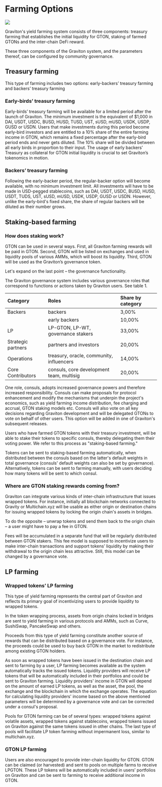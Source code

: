 # Farming Options

![](https://lh6.googleusercontent.com/JmsIHBqHtYo0Jz96k_gqgO3SPZhcukNypQlvXo6ptwB44wzsWP1gjLorO2wiQie28BXI3kkMilKoyM2y_d3aJWW0ci4FrqBij74sBIwcxTKdIERPPof1k1poGUnDhKCm2rtGoIGB)

Graviton's yield farming system consists of three components: treasury farming that establishes the initial liquidity for GTON, staking of farmed GTONs and the inter-chain DeFi reward.

These three components of the Graviton system, and the parameters thereof, can be configured by community governance.  


## Treasury farming 

This type of farming includes two options: early-backers’ treasury farming and backers’ treasury farming

### Early-birds’ treasury farming

Early-birds’ treasury farming will be available for a limited period after the launch of Graviton. The minimum investment is the equivalent of $1,000 in DAI, USDT, USDC, BUSD, HUSD, TUSD, UST, sUSD, mUSD, USDK, USDP, GUSD or USDN. Users that make investments during this period become early-bird investors and are entitled to a 10% share of the entire farming income in GTON, which remains a fixed percentage after the early-bird period ends and never gets diluted. The 10% share will be divided between all early birds in proportion to their input. The usage of early backers’ Treasury as collateral for GTON initial liquidity is crucial to set Graviton’s tokenomics in motion.

### Backers’ treasury farming

Following the early-backer period, the regular-backer option will become available, with no minimum investment limit. All investments will have to be made in USD-pegged stablecoins, such as DAI, USDT, USDC, BUSD, HUSD, USDT, TUDS, UST, sUSD, mUSD, USDK, USDP, GUSD or USDN. However, unlike the early-bird's fixed share, the share of regular backers will be diluted as their number grows.  


## Staking-based farming

### How does staking work?

GTON can be used in several ways. First, all Graviton farming rewards will be paid in GTON. Second, GTON will be listed on exchanges and used in liquidity pools of various AMMs, which will boost its liquidity. Third, GTON will be used as the Graviton’s governance token.

Let's expand on the last point – the governance functionality.

The Graviton governance system includes various governance roles that correspond to functions or actions taken by Graviton users. See table 1.

| Category | Roles | Share by category |
| :--- | :--- | :--- |
| Backers | backers | 3,00% |
|  | early backers | 10,00% |
| LP | LP-GTON, LP-WT, governance stakers | 33,00% |
| Strategic partners | partners and investors | 20,00% |
| Operations | treasury, oracle, community, influencers | 14,00% |
| Core Contributors | consuls, core development team, multisig | 20,00% |

One role, consuls, adopts increased governance powers and therefore increased responsibility. Consuls can make proposals for protocol enhancement and modify the mechanisms that underpin the project's economics, such as yield farming income distribution, fee charging and accrual, GTON staking models etc. Consuls will also vote on all key decisions regarding Graviton development and will be delegated GTONs to vote on behalf of other users. This option will be added in one of Graviton's subsequent releases. 

Users who have farmed GTON tokens with their treasury investment, will be able to stake their tokens to specific consuls, thereby delegating them their voting power. We refer to this process as "staking-based farming."

Tokens can be sent to staking-based farming automatically, when distributed between the consuls based on the latter's default weights in total governance \(consuls' default weights can also be set by governance\). Alternatively, tokens can be sent to farming manually, with users deciding how many tokens will be sent to which consul. 

### Where are GTON staking rewards coming from?

Graviton can integrate various kinds of inter-chain infrastructure that issues wrapped tokens. For instance, initially all blockchain networks connected to Gravity or Multichain.xyz will be usable as either origin or destination chains for issuing wrapped tokens by locking the origin chain's assets in bridges. 

To do the opposite – unwrap tokens and send them back to the origin chain – a user might have to pay a fee in GTON.

Fees will be accumulated in a separate fund that will be regularly distributed between GTON stakers. This fee model is supposed to incentivize users to make inter-chain transactions and support tokens’ liquidity by making their withdrawal to the origin chain less attractive. Still, this model can be changed by a governance vote.

## LP farming

### Wrapped tokens’ LP farming

This type of yield farming represents the central part of Graviton and reflects its primary goal of incentivizing users to provide liquidity to wrapped tokens.

In the token wrapping process, assets from origin chains locked in bridges are sent to yield farming in various protocols and АММs, such as Curve, SushiSwap, PancakeSwap and others.

Proceeds from this type of yield farming constitute another source of rewards that can be distributed based on a governance vote. For instance, the proceeds could be used to buy back GTON in the market to redistribute among existing GTON holders.

As soon as wrapped tokens have been issued in the destination chain and sent to farming by a user, LP farming becomes available as the system automatically tracks the issued tokens. Liquidity providers will receive LP tokens that will be automatically included in their portfolios and could be sent to Graviton farming. Liquidity providers' income in GTON will depend on the amount of earned LP tokens, as well as the asset, the pool, the exchange and the blockchain in which the exchange operates. The equation for calculating liquidity providers' income based on the above mentioned parameters will be determined by a governance vote and can be corrected under a consul's proposal.

Pools for GTON farming can be of several types: wrapped tokens against volatile assets, wrapped tokens against stablecoins, wrapped tokens issued on Graviton against the same tokens issued in other chains. The last type of pools will facilitate LP token farming without impermanent loss, similar to multichain.xyz.

### GTON LP farming

Users are also encouraged to provide inter-chain liquidity for GTON. GTON can be claimed \(or harvested\) and sent to pools on multiple farms to receive LPGTON. These LP tokens will be automatically included in users’ portfolios on Graviton and can be sent to farming to receive additional income in GTON.

